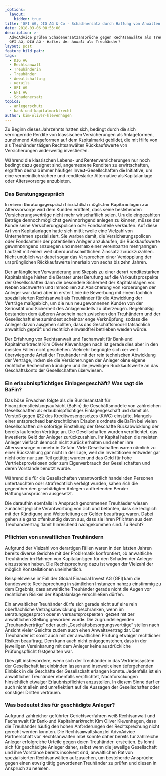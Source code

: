 ```yaml
---
_options:
  layout:
    hidden: true
title: 'GFI AG, DIG AG & Co - Schadenersatz durch Haftung von Anwälten als Treuhänder?'
date: 2018-03-06 08:53:00
description: >-
  AdvoAdvice prüfen Schadenersatzansprüche gegen Rechtsanwälte als Treuhänder -
  GFI AG, DIG AG - Haftet der Anwalt als Treuhänder?
layout: post
feature_bild_path:
tags:
  - DIG AG
  - Rechtsanwalt
  - Treuhänderin
  - Treuhänder
  - Anwaltshaftung
  - Details
  - GFI AG
  - EFI AG
  - Schadenersatz
topics:
  - anlegerschutz
  - bank-und-kapitalmarktrecht
author: kim-oliver-klevenhagen
---
```


Zu Beginn dieses Jahrzehnts hatten sich, bedingt durch die sich verringernde Rendite von klassischen Versicherungen als Anlageformen, zunehmend Anlageformen auf dem Kapitalmarkt gebildet, die mit Hilfe von als Treuhänder tätigen Rechtsanwälten Rückkaufswerte von Versicherungen anderweitig investierten.

Während die klassischen Lebens- und Rentenversicherungen nur noch bedingt dazu geeignet sind, angemessene Renditen zu erwirtschaften, ergriffen deshalb immer häufiger Invest-Gesellschaften die Initiative, um eine vermeintlich sichere und renditestarke Alternative als Kapitalanlage oder Altersvorsorge anzubieten.

### Das Beratungsgespräch

In einem Beratungsgespräch hinsichtlich möglicher Kapitalanlagen zur Altersvorsorge wird dem Kunden eröffnet, dass seine bestehenden Versicherungsverträge nicht mehr wirtschaftlich seien. Um die eingezahlten Beträge dennoch möglichst gewinnbringend anlegen zu können, müsse der Kunde seine Versicherungspolicen oder Fondsanteile verkaufen. Auf diese Art von Kapitalanlagen hatte sich mittlerweile eine Vielzahl von Unternehmen spezialisiert. Sie warben damit, die Versicherungspolicen oder Fondsanteile der potentiellen Anleger anzukaufen, die Rückkaufswerte gewinnbringend anzulegen und innerhalb einer vereinbarten mehrjährigen Laufzeit mit einem weit überdurchschnittlichen Zinssatz zurückzuzahlen. Nicht unüblich war dabei sogar das Versprechen einer Verdopplung der ursprünglichen Rückkaufswerte innerhalb von sechs bis zehn Jahren.

Der anfänglichen Verwunderung und Skepsis zu einer derart renditestarken Kapitalanlage hielten die Berater unter Berufung auf die Verkaufsprospekte der Gesellschaften dann die besondere Sicherheit der Kapitalanlagen vor. Neben Sachwerten und Immobilien zur Absicherung von Forderungen der Anleger war dabei aber in erster Linie die Bewerbung mit einem fachlich spezialisierten Rechtsanwalt als Treuhänder für die Abwicklung der Verträge maßgeblich, um die nun neu gewonnenen Kunden von der Seriosität und Sicherheit des Anlagemodells zu überzeugen. Regelmäßig bestanden dem äußeren Anschein nach zwischen den Treuhändern und der Gesellschaft eine zumindest scheinbar enge Verknüpfung, sodass die Anleger davon ausgehen sollten, dass das Geschäftsmodell tatsächlich anwaltlich geprüft und rechtlich einwandfrei betrieben werden würde.

Der Erfahrung von Rechtsanwalt und Fachanwalt für Bank-und Kapitalmarktrecht Kim Oliver Klevenhagen nach ist gerade dies aber in den meisten Fällen nicht geschehen. Vielmehr begnügte sich der weit überwiegende Anteil der Treuhänder mit der rein technischen Abwicklung der Verträge, indem sie die Versicherungen der Anleger ohne eigene rechtliche Recherchen kündigen und die jeweiligen Rückkaufswerte an das Geschäftskonto der Gesellschaften überwiesen.

### Ein erlaubnispflichtiges Einlagengeschäft? Was sagt die BaFin?

Das böse Erwachen folgte als die Bundesanstalt für Finanzdienstleistungsaufsicht (BaFin) die Geschäftsmodelle von zahlreichen Gesellschaften als erlaubnispflichtiges Einlagengeschäft und damit als Verstoß gegen §32 des Kreditwesengesetzes (KWG) einstufte. Mangels einer entsprechend bankrechtlichen Erlaubnis ordnete die BaFin bei vielen Gesellschaften die sofortige Einstellung der Geschäfte Rückabwicklung der bereits laufenden Verträge an. Die Gesellschaften wurden verpflichtet, das investierte Geld der Anleger zurückzuzahlen. Ihr Kapital haben die meisten Anleger vielfach dennoch nicht zurück erhalten und sehen ihre Altersvorsorge nunmehr in Gefahr. Viele Gesellschaften waren nämlich zu einer Rückzahlung gar nicht in der Lage, weil die Investitionen entweder gar nicht oder nur zum Teil getätigt wurden und das Geld für hohe Vertriebsprovisionen oder zum Eigenverbrauch der Gesellschaften und deren Vorstände benutzt wurde.

Während die für die Gesellschaften verantwortlich handelnden Personen untertauchten oder strafrechtlich verfolgt wurden, sahen sich die gegenüber den geschädigten Anlegern auftretenden Berater Haftungsansprüchen ausgesetzt.

Die daraufhin ebenfalls in Anspruch genommenen Treuhänder wiesen zunächst jegliche Verantwortung von sich und betonten, dass sie lediglich mit der Kündigung und Weiterleitung der Gelder beauftragt waren. Dabei gehen sie ganz offenkundig davon aus, dass sie ihren Pflichten aus dem Treuhandvertrag damit hinreichend nachgekommen sind. Zu Recht?

### Pflichten von anwaltlichen Treuhändern

Aufgrund der Vielzahl von derartigen Fällen waren in den letzten Jahren bereits diverse Gerichte mit der Problematik konfrontiert, ob anwaltliche Treuhänder im Rahmen von Kapitalanlagen für den Schaden der Anleger einzustehen haben. Die Rechtsprechung dazu ist wegen der Vielzahl der möglich Konstellationen uneinheitlich.

Beispielsweise im Fall der Global Financial Invest AG (GFI) kam die bundesweite Rechtsprechung in sämtlichen Instanzen nahezu einstimmig zu dem Ergebnis, dass anwaltliche Treuhänder gerade nicht die Augen vor rechtlichen Risiken der Kapitalanlage verschließen dürfen.

Ein anwaltlicher Treuhänder dürfe sich gerade nicht auf eine rein oberflächliche Vertragsabwicklung beschränken, wenn im Beratungsgespräch oder in Verkaufsprospekten  gezielt mit der anwaltlichen Stellung geworben wurde. Die zugrundeliegenden „Treuhandverträge“ oder auch „Geschäftsbesorgungsverträge“ stellen nach Ansicht vieler Gerichte zudem auch einen Anwaltsvertrag dar. Der Treuhänder ist somit auch mit der anwaltlichen Prüfung etwaiger rechtlicher Risiken beauftragt. Dem kann auch nicht entgegenstehen, dass in der jeweiligen Vereinbarung mit dem Anleger keine ausdrückliche Prüfungspflicht festgehalten war.

Dies gilt insbesondere, wenn sich der Treuhänder in das Vertriebssystem der Gesellschaft hat einbinden lassen und insoweit einen tiefergehenden Einblick in die Geschäfte der Gesellschaft erlangen konnte. Jedenfalls ist ein anwaltlicher Treuhänder ebenfalls verpflichtet, Nachforschungen hinsichtlich etwaiger Erlaubnispflichten anzustellen. In diesem Sinne darf er auch nicht allein und unreflektiert auf die Aussagen der Gesellschafter oder sonstiger Dritten vertrauen.

### Was bedeutet dies für geschädigte Anleger?

Aufgrund zahlreicher geführter Gerichtsverfahren weiß Rechtsanwalt und Fachanwalt für Bank-und Kapitalmarktrecht Kim Oliver Klevenhagen, dass die Treuhänder häufig den hohen Anforderungen der Rechtsprechung nicht gerecht werden konnten. Die Rechtsanwaltskanzlei AdvoAdvice Partnerschaft von Rechtsanwälten mbB konnte daher bereits für zahlreiche Anleger erfolgreiche Urteile gegen deren Treuhänder  erstreiten. Es lohnt sich für geschädigte Anleger daher, selbst wenn die jeweilige Gesellschaft und ihre Vorstände bereits insolvent sind, anwaltlichen Rat von spezialisierten Rechtsanwälten aufzusuchen, um bestehende Ansprüche gegen einen etwaig tätig gewordenen Treuhänder zu prüfen und diesen in Anspruch zu nehmen.